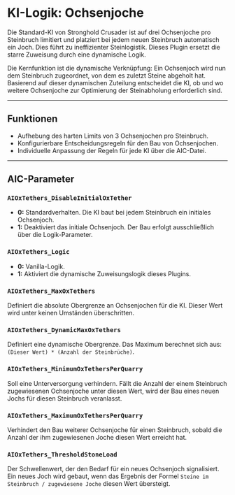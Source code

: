 # KI-Logik: Ochsenjoche

Die Standard-KI von Stronghold Crusader ist auf drei Ochsenjoche pro Steinbruch limitiert und platziert bei jedem neuen Steinbruch automatisch ein Joch. Dies führt zu ineffizienter Steinlogistik. Dieses Plugin ersetzt die starre Zuweisung durch eine dynamische Logik.

Die Kernfunktion ist die dynamische Verknüpfung: Ein Ochsenjoch wird nun dem Steinbruch zugeordnet, von dem es zuletzt Steine abgeholt hat. Basierend auf dieser dynamischen Zuteilung entscheidet die KI, ob und wo weitere Ochsenjoche zur Optimierung der Steinabholung erforderlich sind.

---
## Funktionen
- Aufhebung des harten Limits von 3 Ochsenjochen pro Steinbruch.
- Konfigurierbare Entscheidungsregeln für den Bau von Ochsenjochen.
- Individuelle Anpassung der Regeln für jede KI über die AIC-Datei.

---
## AIC-Parameter

### `AIOxTethers_DisableInitialOxTether`
- **0:** Standardverhalten. Die KI baut bei jedem Steinbruch ein initiales Ochsenjoch.
- **1:** Deaktiviert das initiale Ochsenjoch. Der Bau erfolgt ausschließlich über die Logik-Parameter.

### `AIOxTethers_Logic`
- **0:** Vanilla-Logik.
- **1:** Aktiviert die dynamische Zuweisungslogik dieses Plugins.

### `AIOxTethers_MaxOxTethers`
Definiert die absolute Obergrenze an Ochsenjochen für die KI. Dieser Wert wird unter keinen Umständen überschritten.

### `AIOxTethers_DynamicMaxOxTethers`
Definiert eine dynamische Obergrenze. Das Maximum berechnet sich aus: `(Dieser Wert) * (Anzahl der Steinbrüche)`.

### `AIOxTethers_MinimumOxTethersPerQuarry`
Soll eine Unterversorgung verhindern. Fällt die Anzahl der einem Steinbruch zugewiesenen Ochsenjoche unter diesen Wert, wird der Bau eines neuen Jochs für diesen Steinbruch veranlasst.

### `AIOxTethers_MaximumOxTethersPerQuarry`
Verhindert den Bau weiterer Ochsenjoche für einen Steinbruch, sobald die Anzahl der ihm zugewiesenen Joche diesen Wert erreicht hat.

### `AIOxTethers_ThresholdStoneLoad`
Der Schwellenwert, der den Bedarf für ein neues Ochsenjoch signalisiert. Ein neues Joch wird gebaut, wenn das Ergebnis der Formel `Steine im Steinbruch / zugewiesene Joche` diesen Wert übersteigt.
